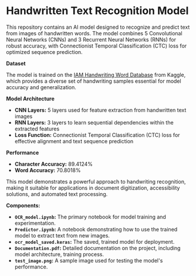 # Handwritten Text Recognition Model

This repository contains an AI model designed to recognize and predict text from images of handwritten words. The model combines 5 Convolutional Neural Networks (CNNs) and 3 Recurrent Neural Networks (RNNs) for robust accuracy, with Connectionist Temporal Classification (CTC) loss for optimized sequence prediction.

**Dataset**

The model is trained on the [IAM Handwriting Word Database](https://www.kaggle.com/datasets/nibinv23/iam-handwriting-word-database) from Kaggle, which provides a diverse set of handwriting samples essential for model accuracy and generalization.

**Model Architecture**

* **CNN Layers:** 5 layers used for feature extraction from handwritten text images
* **RNN Layers:** 3 layers to learn sequential dependencies within the extracted features
* **Loss Function:** Connectionist Temporal Classification (CTC) loss for effective alignment and text sequence prediction

**Performance**

* **Character Accuracy:** 89.4124%
* **Word Accuracy:** 70.8018%

This model demonstrates a powerful approach to handwriting recognition, making it suitable for applications in document digitization, accessibility solutions, and automated text processing.

**Components:**

* **`OCR_model.ipynb`:** The primary notebook for model training and experimentation.
* **`Predictor.ipynb`:** A notebook demonstrating how to use the trained model to extract text from new images.
* **`ocr_model_saved.keras`:** The saved, trained model for deployment.
* **`Documentation.pdf`:** Detailed documentation on the project, including model architecture, training process.
* **`test_image.png`:** A sample image used for testing the model's performance.
